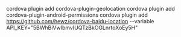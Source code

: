 cordova plugin add cordova-plugin-geolocation
cordova plugin add cordova-plugin-android-permissions
cordova plugin add https://github.com/hewz/cordova-baidu-location --variable API_KEY="5BWhBiVwIbmvIUQTzBkOGLnrtoXoEy5H"
